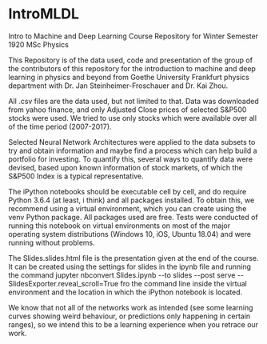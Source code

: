 # IntroMLDL
Intro to Machine and Deep Learning Course Repository for Winter Semester 1920 MSc Physics

This Repository is of the data used, code and presentation of the group of the contributors of this repository for the introduction to machine and deep learning in physics and beyond from Goethe University Frankfurt physics department with Dr. Jan Steinheimer-Froschauer and Dr. Kai Zhou.

All .csv files are the data used, but not limited to that. Data was downloaded from yahoo finance, and only Adjusted Close prices of selected S&P500 stocks were used. We tried to use only stocks which were available over all of the time period (2007-2017).

Selected Neural Network Architectures were applied to the data subsets to try and obtain information and maybe find a process which can help build a portfolio for investing. To quantify this, several ways to quantify data were devised, based upon known information of stock markets, of which the S&P500 Index is a typical representative. 

The iPython notebooks should be executable cell by cell, and do require Python 3.6.4 (at least, i think) and all packages installed. To obtain this, we recommend using a virtual environment, which you can create using the venv Python package. All packages used are free. Tests were conducted of running this notebook on virtual environments on most of the major operating system distributions (Windows 10, iOS, Ubuntu 18.04) and were running without problems. 

The Slides.slides.html file is the presentation given at the end of the course. It can be created using the settings for slides in the ipynb file and running the command 
jupyter nbconvert Slides.ipynb --to slides --post serve --SlidesExporter.reveal_scroll=True
fro the command line inside the virtual environment and the location in which the iPython notebook is located. 


We know that not all of the networks work as intended (see some learning curves showing weird behaviour, or predictions only happening in certain ranges), so we intend this to be a learning experience when you retrace our work. 

